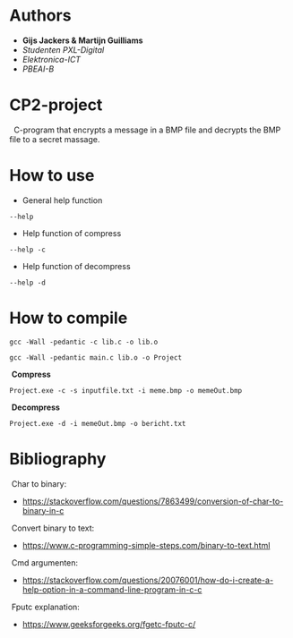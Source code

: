 # Authors
- **Gijs Jackers & Martijn Guilliams**
- *Studenten PXL-Digital*
- *Elektronica-ICT* 
- *PBEAI-B*

# CP2-project
&nbsp;&nbsp;C-program that encrypts a message in a BMP file and decrypts the BMP file to a secret massage.

# How to use

- General help function
```
--help
```
- Help function of compress
```
--help -c
```
- Help function of decompress
```
--help -d
```

# How to compile
```
gcc -Wall -pedantic -c lib.c -o lib.o
```
```
gcc -Wall -pedantic main.c lib.o -o Project
```

&nbsp;**Compress**
```
Project.exe -c -s inputfile.txt -i meme.bmp -o memeOut.bmp
```

&nbsp;**Decompress**
```
Project.exe -d -i memeOut.bmp -o bericht.txt
```

# Bibliography

&nbsp;Char to binary:  
- https://stackoverflow.com/questions/7863499/conversion-of-char-to-binary-in-c 

&nbsp;Convert binary to text:
- https://www.c-programming-simple-steps.com/binary-to-text.html 

&nbsp;Cmd argumenten:
- https://stackoverflow.com/questions/20076001/how-do-i-create-a-help-option-in-a-command-line-program-in-c-c 

&nbsp;Fputc explanation:
- https://www.geeksforgeeks.org/fgetc-fputc-c/ 

